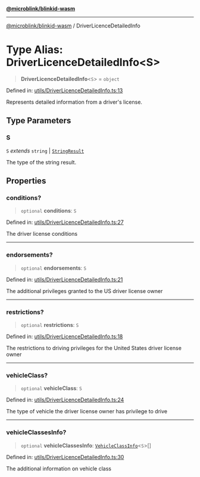 [**@microblink/blinkid-wasm**](../README.md)

***

[@microblink/blinkid-wasm](../README.md) / DriverLicenceDetailedInfo

# Type Alias: DriverLicenceDetailedInfo\<S\>

> **DriverLicenceDetailedInfo**\<`S`\> = `object`

Defined in: [utils/DriverLicenceDetailedInfo.ts:13](https://github.com/BlinkID/blinkid-web/blob/main/packages/blinkid-wasm/src/utils/DriverLicenceDetailedInfo.ts)

Represents detailed information from a driver's license.

## Type Parameters

### S

`S` *extends* `string` \| [`StringResult`](StringResult.md)

The type of the string result.

## Properties

### conditions?

> `optional` **conditions**: `S`

Defined in: [utils/DriverLicenceDetailedInfo.ts:27](https://github.com/BlinkID/blinkid-web/blob/main/packages/blinkid-wasm/src/utils/DriverLicenceDetailedInfo.ts)

The driver license conditions

***

### endorsements?

> `optional` **endorsements**: `S`

Defined in: [utils/DriverLicenceDetailedInfo.ts:21](https://github.com/BlinkID/blinkid-web/blob/main/packages/blinkid-wasm/src/utils/DriverLicenceDetailedInfo.ts)

The additional privileges granted to the US driver license owner

***

### restrictions?

> `optional` **restrictions**: `S`

Defined in: [utils/DriverLicenceDetailedInfo.ts:18](https://github.com/BlinkID/blinkid-web/blob/main/packages/blinkid-wasm/src/utils/DriverLicenceDetailedInfo.ts)

The restrictions to driving privileges for the United States driver license
owner

***

### vehicleClass?

> `optional` **vehicleClass**: `S`

Defined in: [utils/DriverLicenceDetailedInfo.ts:24](https://github.com/BlinkID/blinkid-web/blob/main/packages/blinkid-wasm/src/utils/DriverLicenceDetailedInfo.ts)

The type of vehicle the driver license owner has privilege to drive

***

### vehicleClassesInfo?

> `optional` **vehicleClassesInfo**: [`VehicleClassInfo`](VehicleClassInfo.md)\<`S`\>[]

Defined in: [utils/DriverLicenceDetailedInfo.ts:30](https://github.com/BlinkID/blinkid-web/blob/main/packages/blinkid-wasm/src/utils/DriverLicenceDetailedInfo.ts)

The additional information on vehicle class
